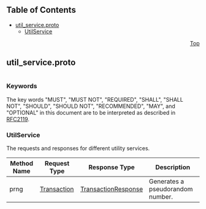 ## Table of Contents

- [util_service.proto](#util_service-proto)
    - [UtilService](#proto-UtilService)
  



<a name="util_service-proto"></a>
<p align="right"><a href="#top">Top</a></p>

## util_service.proto
#

### Keywords
The key words "MUST", "MUST NOT", "REQUIRED", "SHALL", "SHALL NOT",
"SHOULD", "SHOULD NOT", "RECOMMENDED", "MAY", and "OPTIONAL" in this
document are to be interpreted as described in [RFC2119](https://www.ietf.org/rfc/rfc2119).

 <!-- end messages -->

 <!-- end enums -->

 <!-- end HasExtensions -->


<a name="proto-UtilService"></a>

### UtilService
The requests and responses for different utility services.

| Method Name | Request Type | Response Type | Description |
| ----------- | ------------ | ------------- | ------------|
| prng | [Transaction](#proto-Transaction) | [TransactionResponse](#proto-TransactionResponse) | Generates a pseudorandom number. |

 <!-- end services -->


